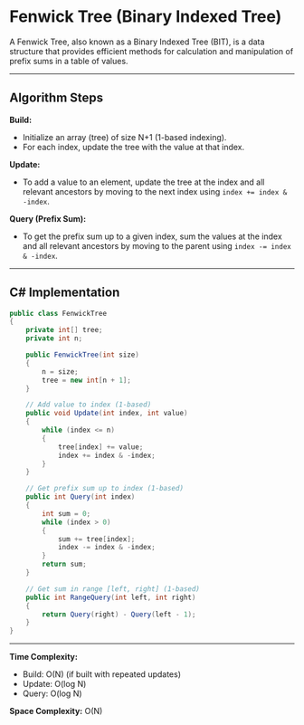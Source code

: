 # Fenwick Tree (Binary Indexed Tree)

A Fenwick Tree, also known as a Binary Indexed Tree (BIT), is a data structure that provides efficient methods for calculation and manipulation of prefix sums in a table of values.

---

## Algorithm Steps

**Build:**

- Initialize an array (tree) of size N+1 (1-based indexing).
- For each index, update the tree with the value at that index.

**Update:**

- To add a value to an element, update the tree at the index and all relevant ancestors by moving to the next index using `index += index & -index`.

**Query (Prefix Sum):**

- To get the prefix sum up to a given index, sum the values at the index and all relevant ancestors by moving to the parent using `index -= index & -index`.

---

## C# Implementation

```csharp
public class FenwickTree
{
    private int[] tree;
    private int n;

    public FenwickTree(int size)
    {
        n = size;
        tree = new int[n + 1];
    }

    // Add value to index (1-based)
    public void Update(int index, int value)
    {
        while (index <= n)
        {
            tree[index] += value;
            index += index & -index;
        }
    }

    // Get prefix sum up to index (1-based)
    public int Query(int index)
    {
        int sum = 0;
        while (index > 0)
        {
            sum += tree[index];
            index -= index & -index;
        }
        return sum;
    }

    // Get sum in range [left, right] (1-based)
    public int RangeQuery(int left, int right)
    {
        return Query(right) - Query(left - 1);
    }
}
```

---

**Time Complexity:**

- Build: O(N) (if built with repeated updates)
- Update: O(log N)
- Query: O(log N)

**Space Complexity:** O(N)

